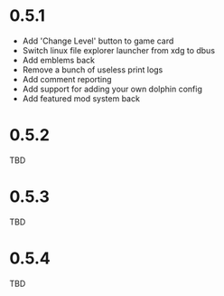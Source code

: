 # 0.5.1
- Add 'Change Level' button to game card
- Switch linux file explorer launcher from xdg to dbus
- Add emblems back
- Remove a bunch of useless print logs
- Add comment reporting
- Add support for adding your own dolphin config
- Add featured mod system back
  
# 0.5.2
TBD

# 0.5.3
TBD

# 0.5.4
TBD
